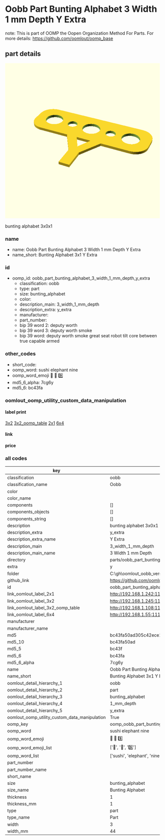 # Oobb Part Bunting Alphabet 3 Width 1 mm Depth Y Extra  

note: This is part of OOMP the Oopen Organization Method For Parts. For more details: https://github.com/oomlout/oomp_base

##  part details
  

[![](3dpr.png)](3dpr.png)

bunting alphabet 3x0x1



### name
* name: Oobb Part Bunting Alphabet 3 Width 1 mm Depth Y Extra
* name_short: Bunting Alphabet 3x1 Y Extra
### id
* oomp_id: oobb_part_bunting_alphabet_3_width_1_mm_depth_y_extra
  * classification: oobb
  * type: part
  * size: bunting_alphabet
  * color: 
  * description_main: 3_width_1_mm_depth
  * description_extra: y_extra
  * manufacturer: 
  * part_number: 
  * bip 39 word 2: deputy worth
  * bip 39 word 3: deputy worth smoke
  * bip 39 word: deputy worth smoke great seat robot tilt core between true capable armed

### other_codes
* short_code: 
* oomp_word: sushi elephant nine
* oomp_word_emoji :sushi: :elephant: :nine:
* md5_6_alpha: 7cg6y
* md5_6: bc43fa






### oomlout_oomp_utility_custom_data_manipulation
#### label print
[3x2](http://192.168.1.245:1112/?label=oomp%207cg6y)
[3x2_oomp_table](http://192.168.1.108:1112/?label=oomp%207cg6y)
[2x1](http://192.168.1.242:1112/?label=oomp%207cg6y)
[6x4](http://192.168.1.55:1112/?label=oomp%207cg6y)    

#### link

                              

#### price







### all codes 
| key | value |  
| --- | --- |  
| classification | oobb |  
| classification_name | Oobb |  
| color |  |  
| color_name |  |  
| components | [] |  
| components_objects | [] |  
| components_string | [] |  
| description | bunting alphabet 3x0x1 |  
| description_extra | y_extra |  
| description_extra_name | Y Extra |  
| description_main | 3_width_1_mm_depth |  
| description_main_name | 3 Width 1 mm Depth |  
| directory | parts/oobb_part_bunting_alphabet_3_width_1_mm_depth_y_extra |  
| extra | y |  
| folder | C:\gh\oomlout_oobb_version_4_generated_parts\things\oobb_part_bunting_alphabet_3_width_1_mm_depth_y_extra |  
| github_link | https://github.com/oomlout/oomlout_oomp_part_src/tree/main/parts/oobb_part_bunting_alphabet_3_width_1_mm_depth_y_extra |  
| id | oobb_part_bunting_alphabet_3_width_1_mm_depth_y_extra |  
| link_oomlout_label_2x1 | http://192.168.1.242:1112/?label=oomp%207cg6y |  
| link_oomlout_label_3x2 | http://192.168.1.245:1112/?label=oomp%207cg6y |  
| link_oomlout_label_3x2_oomp_table | http://192.168.1.108:1112/?label=oomp%207cg6y |  
| link_oomlout_label_6x4 | http://192.168.1.55:1112/?label=oomp%207cg6y |  
| manufacturer |  |  
| manufacturer_name |  |  
| md5 | bc43fa50ad305c42ece1266399bf79da |  
| md5_10 | bc43fa50ad |  
| md5_5 | bc43f |  
| md5_6 | bc43fa |  
| md5_6_alpha | 7cg6y |  
| name | Oobb Part Bunting Alphabet 3 Width 1 mm Depth Y Extra |  
| name_short | Bunting Alphabet 3x1 Y Extra |  
| oomlout_detail_hierarchy_1 | oobb |  
| oomlout_detail_hierarchy_2 | part |  
| oomlout_detail_hierarchy_3 | bunting_alphabet |  
| oomlout_detail_hierarchy_4 | 1_mm_depth |  
| oomlout_detail_hierarchy_5 | y_extra |  
| oomlout_oomp_utility_custom_data_manipulation | True |  
| oomp_key | oomp_oobb_part_bunting_alphabet_3_width_1_mm_depth_y_extra |  
| oomp_word | sushi elephant nine |  
| oomp_word_emoji | :sushi: :elephant: :nine: |  
| oomp_word_emoji_list | [':sushi:', ':elephant:', ':nine:'] |  
| oomp_word_list | ['sushi', 'elephant', 'nine'] |  
| part_number |  |  
| part_number_name |  |  
| short_name |  |  
| size | bunting_alphabet |  
| size_name | Bunting Alphabet |  
| thickness | 1 |  
| thickness_mm | 1 |  
| type | part |  
| type_name | Part |  
| width | 3 |  
| width_mm | 44 |  
